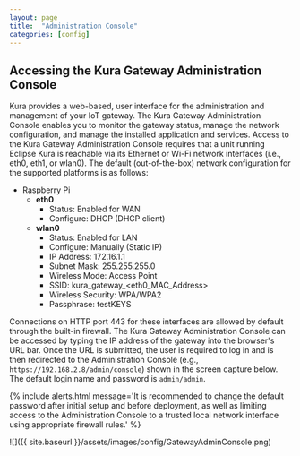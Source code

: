 ```yaml
---
layout: page
title:  "Administration Console"
categories: [config]
---
```


## Accessing the Kura Gateway Administration Console
Kura provides a web-based, user interface for the administration and management of your IoT gateway. The Kura Gateway Administration Console enables you to monitor the gateway status, manage the network configuration, and manage the installed application and services. Access to the Kura Gateway Administration Console requires that a unit running Eclipse Kura is reachable via its Ethernet or Wi-Fi network interfaces (i.e., eth0, eth1, or wlan0). The default (out-of-the-box) network configuration for the supported platforms is as follows:

- Raspberry Pi
    - **eth0**
      - Status: Enabled for WAN
      - Configure: DHCP (DHCP client)
    - **wlan0**
      - Status: Enabled for LAN
      - Configure: Manually (Static IP)
      - IP Address: 172.16.1.1
      - Subnet Mask: 255.255.255.0
      - Wireless Mode: Access Point
      - SSID: kura_gateway_&lt;eth0_MAC_Address>
      - Wireless Security: WPA/WPA2
      - Passphrase: testKEYS  

Connections on HTTP port 443 for these interfaces are allowed by default through the built-in firewall. The Kura Gateway Administration Console can be accessed by typing the IP address of the gateway into the browser's URL bar. Once the URL is submitted, the user is required to log in and is then redirected to the Administration Console (e.g., `https://192.168.2.8/admin/console`) shown in the screen capture below. The default login name and password is `admin/admin`.

{% include alerts.html message='It is recommended to change the default password after initial setup and before deployment, as well as limiting access to the Administration Console to a trusted local network interface using appropriate firewall rules.' %}

![]({{ site.baseurl }}/assets/images/config/GatewayAdminConsole.png)
